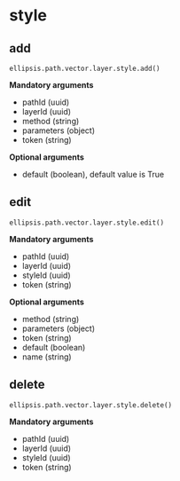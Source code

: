 # style

## add

    ellipsis.path.vector.layer.style.add()

**Mandatory arguments**

- pathId (uuid)
- layerId (uuid)
- method (string)
- parameters (object)
- token (string)

**Optional arguments**

- default (boolean), default value is True

## edit

    ellipsis.path.vector.layer.style.edit()

**Mandatory arguments**

- pathId (uuid)
- layerId (uuid)
- styleId (uuid)
- token (string)

**Optional arguments**

- method (string)
- parameters (object)
- token (string)
- default (boolean)
- name (string)

## delete

    ellipsis.path.vector.layer.style.delete()

**Mandatory arguments**

- pathId (uuid)
- layerId (uuid)
- styleId (uuid)
- token (string)
